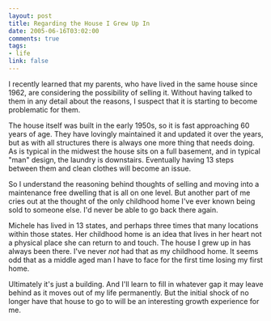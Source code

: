 ```yaml
--- 
layout: post
title: Regarding the House I Grew Up In
date: 2005-06-16T03:02:00
comments: true
tags:
- life
link: false
---
```

I recently learned that my parents, who have lived in the same house since 1962, are considering the possibility of selling it. Without having talked to them in any detail about the reasons, I suspect that it is starting to become problematic for them.

The house itself was built in the early 1950s, so it is fast approaching 60 years of age. They have lovingly maintained it and updated it over the years, but as with all structures there is always one more thing that needs doing. As is typical in the midwest the house sits on a full basement, and in typical "man" design, the laundry is downstairs. Eventually having 13 steps between them and clean clothes will become an issue.

So I understand the reasoning behind thoughts of selling and moving into a maintenance free dwelling that is all on one level. But another part of me cries out at the thought of the only childhood home I've ever known being sold to someone else. I'd never be able to go back there again.

Michele has lived in 13 states, and perhaps three times that many locations within those states. Her childhood home is an idea that lives in her heart not a physical place she can return to and touch. The house I grew up in has always been there. I've never <em>not</em> had that as my childhood home. It seems odd that as a middle aged man I have to face for the first time losing my first home.

Ultimately it's just a building. And I'll learn to fill in whatever gap it may leave behind as it moves out of my life permanently. But the initial shock of no longer have that house to go to will be an interesting growth experience for me.
